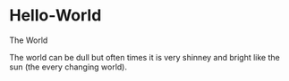 # Hello-World

The World

The world can be dull but often times it is very shinney and bright like the sun (the every changing world).
